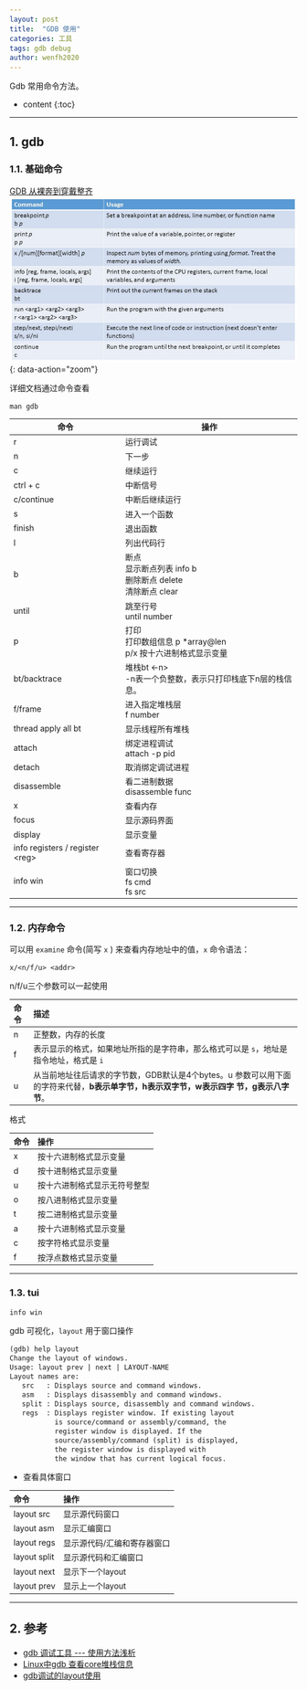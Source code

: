```yaml
---
layout: post
title:  "GDB 使用"
categories: 工具
tags: gdb debug
author: wenfh2020
---
```


Gdb 常用命令方法。



* content
{:toc}

---

## 1. gdb

### 1.1. 基础命令

[GDB 从裸奔到穿戴整齐](http://www.skywind.me/blog/archives/2036)
![命令](/images/2020-02-20-19-40-56.png){: data-action="zoom"}

详细文档通过命令查看

```shell
man gdb
```

| 命令                              | 操作                                                                         |
| --------------------------------- | ---------------------------------------------------------------------------- |
| r                                 | 运行调试                                                                     |
| n                                 | 下一步                                                                       |
| c                                 | 继续运行                                                                     |
| ctrl + c                          | 中断信号                                                                     |
| c/continue                        | 中断后继续运行                                                               |
| s                                 | 进入一个函数                                                                 |
| finish                            | 退出函数                                                                     |
| l                                 | 列出代码行                                                                   |
| b                                 | 断点<br/>显示断点列表 info b<br/>删除断点 delete <number><br/>清除断点 clear |
| until                             | 跳至行号<br/>until number                                                    |
| p                                 | 打印<br/>打印数组信息 p *array@len<br />p/x 按十六进制格式显示变量           |
| bt/backtrace                      | 堆栈bt <-n><br/>-n表一个负整数，表示只打印栈底下n层的栈信息。                |
| f/frame                           | 进入指定堆栈层<br/> f number                                                 |
| thread apply all bt               | 显示线程所有堆栈                                                             |
| attach                            | 绑定进程调试<br/>attach -p pid                                               |
| detach                            | 取消绑定调试进程                                                             |
| disassemble                       | 看二进制数据<br/>disassemble func                                            |
| x                                 | 查看内存                                                                     |
| focus                             | 显示源码界面                                                                 |
| display                           | 显示变量                                                                     |
| info registers / register \<reg\> | 查看寄存器                                                                   |
| info win                          | 窗口切换<br/>fs cmd<br/>fs src                                               |

---

### 1.2. 内存命令

可以用 `examine` 命令(简写 `x` ) 来查看内存地址中的值，`x` 命令语法：

```shell
x/<n/f/u> <addr>
```

n/f/u三个参数可以一起使用

| 命令 | 描述                                                                                                                                   |
| :--- | :------------------------------------------------------------------------------------------------------------------------------------- |
| n    | 正整数，内存的长度                                                                                                                     |
| f    | 表示显示的格式，如果地址所指的是字符串，那么格式可以是 `s`，地址是指令地址，格式是 `i`                                                 |
| u    | 从当前地址往后请求的字节数，GDB默认是4个bytes。u 参数可以用下面的字符来代替，**b表示单字节，h表示双字节，w表示四字 节，g表示八字节**。 |

格式

| 命令 | 操作                         |
| :--- | :--------------------------- |
| x    | 按十六进制格式显示变量       |
| d    | 按十进制格式显示变量         |
| u    | 按十六进制格式显示无符号整型 |
| o    | 按八进制格式显示变量         |
| t    | 按二进制格式显示变量         |
| a    | 按十六进制格式显示变量       |
| c    | 按字符格式显示变量           |
| f    | 按浮点数格式显示变量         |

---

### 1.3. tui

```shell
info win
```

gdb 可视化，`layout` 用于窗口操作

```shell
(gdb) help layout
Change the layout of windows.
Usage: layout prev | next | LAYOUT-NAME
Layout names are:
   src   : Displays source and command windows.
   asm   : Displays disassembly and command windows.
   split : Displays source, disassembly and command windows.
   regs  : Displays register window. If existing layout
           is source/command or assembly/command, the
           register window is displayed. If the
           source/assembly/command (split) is displayed,
           the register window is displayed with
           the window that has current logical focus.
```

* 查看具体窗口

| 命令         | 操作                        |
| :----------- | :-------------------------- |
| layout src   | 显示源代码窗口              |
| layout asm   | 显示汇编窗口                |
| layout regs  | 显示源代码/汇编和寄存器窗口 |
| layout split | 显示源代码和汇编窗口        |
| layout next  | 显示下一个layout            |
| layout prev  | 显示上一个layout            |

---

## 2. 参考

* [gdb 调试工具 --- 使用方法浅析](https://blog.csdn.net/men_wen/article/details/75220102)
* [Linux中gdb 查看core堆栈信息](https://blog.csdn.net/suxinpingtao51/article/details/12072559)
* [gdb调试的layout使用](https://blog.csdn.net/zhangjs0322/article/details/10152279)
